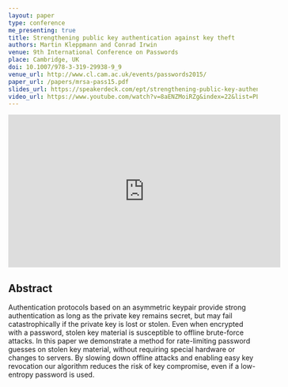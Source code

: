 ```yaml
---
layout: paper
type: conference
me_presenting: true
title: Strengthening public key authentication against key theft
authors: Martin Kleppmann and Conrad Irwin
venue: 9th International Conference on Passwords
place: Cambridge, UK
doi: 10.1007/978-3-319-29938-9_9
venue_url: http://www.cl.cam.ac.uk/events/passwords2015/
paper_url: /papers/mrsa-pass15.pdf
slides_url: https://speakerdeck.com/ept/strengthening-public-key-authentication-against-key-theft
video_url: https://www.youtube.com/watch?v=8aENZMoiRZg&index=22&list=PLdIqs92nsIzQvvbTiWLLjZOVE7jPBDomw
---
```


<script async class="speakerdeck-embed" data-id="2e56aa7d1efa466fb4893ea18b2ed6ca" data-ratio="1.77777777777778" src="//speakerdeck.com/assets/embed.js"></script>

<iframe width="550" height="309" src="https://www.youtube-nocookie.com/embed/8aENZMoiRZg?list=PLdIqs92nsIzQvvbTiWLLjZOVE7jPBDomw" frameborder="0" allowfullscreen></iframe>

Abstract
--------

Authentication protocols based on an asymmetric keypair provide strong authentication as long as the
private key remains secret, but may fail catastrophically if the private key is lost or stolen. Even
when encrypted with a password, stolen key material is susceptible to offline brute-force attacks.
In this paper we demonstrate a method for rate-limiting password guesses on stolen key material,
without requiring special hardware or changes to servers. By slowing down offline attacks and
enabling easy key revocation our algorithm reduces the risk of key compromise, even if a low-entropy
password is used.
